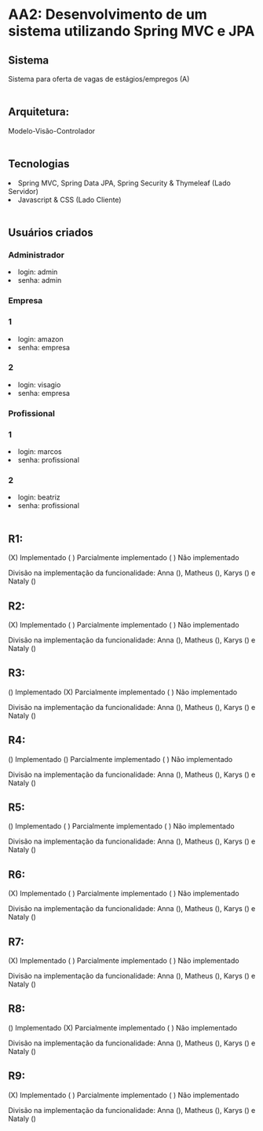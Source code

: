 # AA2: Desenvolvimento de um sistema utilizando Spring MVC e JPA

<h2> Sistema </h2>
Sistema para oferta de vagas de estágios/empregos (A)<br /><br />

<h2> Arquitetura: </h2>
Modelo-Visão-Controlador<br /><br />

<h2> Tecnologias </h2>
<li>Spring MVC, Spring Data JPA, Spring Security & Thymeleaf (Lado Servidor)</li>
<li>Javascript & CSS (Lado Cliente)</li><br />

<h2>Usuários criados</h2>
<h3>Administrador</h3>
<li>login: admin</li>
<li>senha: admin </li>

<h3>Empresa</h3>
<h3>1</h3>
<li>login: amazon</li>
<li>senha: empresa </li>
<h3>2</h3>
<li>login: visagio</li>
<li>senha: empresa </li>


<h3>Profissional</h3>
<h3>1</h3>
<li>login: marcos</li>
<li>senha: profissional </li>
<h3>2</h3>
<li>login: beatriz</li>
<li>senha: profissional </li>
<br />

<h2>R1:</h2>

(X) Implementado ( ) Parcialmente implementado ( ) Não implementado <br/>

Divisão na implementação da funcionalidade: Anna (), Matheus (), Karys () e Nataly () <br/>


<h2>R2:</h2>

(X) Implementado ( ) Parcialmente implementado ( ) Não implementado <br/>

Divisão na implementação da funcionalidade: Anna (), Matheus (), Karys () e Nataly () <br/>


<h2>R3:</h2>

() Implementado (X) Parcialmente implementado ( ) Não implementado <br/>

Divisão na implementação da funcionalidade: Anna (), Matheus (), Karys () e Nataly () <br/>


<h2>R4:</h2>

() Implementado () Parcialmente implementado ( ) Não implementado <br/>

Divisão na implementação da funcionalidade: Anna (), Matheus (), Karys () e Nataly () <br/>



<h2>R5:</h2>

() Implementado ( ) Parcialmente implementado ( ) Não implementado <br/>

Divisão na implementação da funcionalidade: Anna (), Matheus (), Karys () e Nataly () <br/>



<h2>R6:</h2>

(X) Implementado ( ) Parcialmente implementado ( ) Não implementado <br/>

Divisão na implementação da funcionalidade: Anna (), Matheus (), Karys () e Nataly () <br/>


<h2>R7:</h2>

(X) Implementado ( ) Parcialmente implementado ( ) Não implementado <br/>

Divisão na implementação da funcionalidade: Anna (), Matheus (), Karys () e Nataly () <br/>

<h2>R8:</h2>

() Implementado (X) Parcialmente implementado ( ) Não implementado <br/>

Divisão na implementação da funcionalidade: Anna (), Matheus (), Karys () e Nataly () <br/>

<h2>R9:</h2>

(X) Implementado ( ) Parcialmente implementado ( ) Não implementado <br/>

Divisão na implementação da funcionalidade: Anna (), Matheus (), Karys () e Nataly () <br/>
